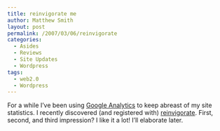 ```yaml
---
title: reinvigorate me
author: Matthew Smith
layout: post
permalink: /2007/03/06/reinvigorate
categories:
  - Asides
  - Reviews
  - Site Updates
  - Wordpress
tags:
  - web2.0
  - Wordpress
---
```

For a while I&#8217;ve been using [Google Analytics][1] to keep abreast of my site statistics. I recently discovered (and registered with) [reinvigorate][2]. First, second, and third impression? I like it a lot! I&#8217;ll elaborate later.

 [1]: http://google.com/analytics
 [2]: http://www.reinvigorate.net/